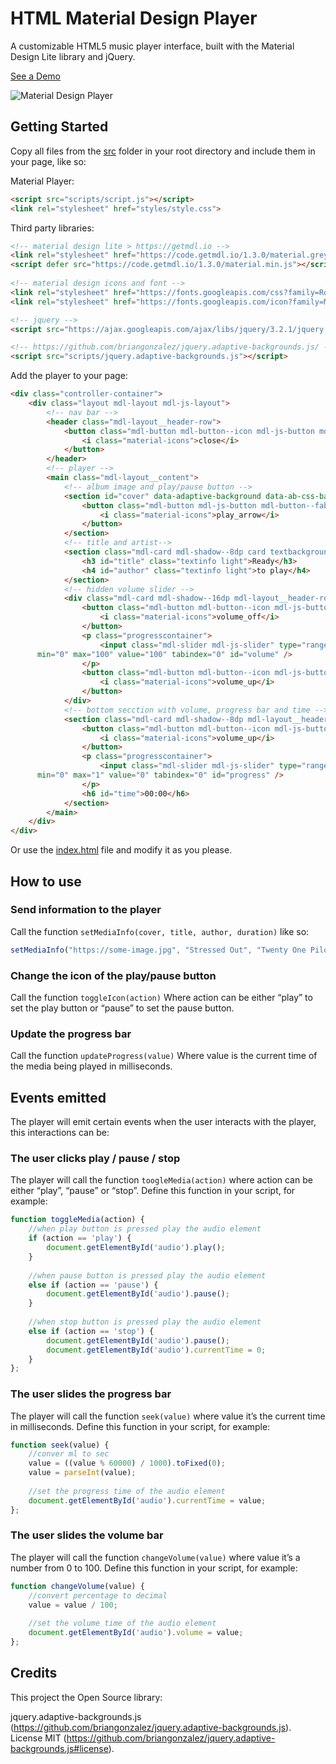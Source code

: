 # HTML Material Design Player

A customizable HTML5 music player interface, built with the Material Design Lite library and jQuery.

[See a Demo](https://kevinchanquin.github.io/HTML-Material-Design-Player/)

![Material Design Player](https://dl.dropboxusercontent.com/s/ujz4i58yx1j6qy3/1%20Thumb.jpg)

## Getting Started

Copy all files from the [src](src) folder in your root directory and include them in your page, like so:

Material Player:

```html
<script src="scripts/script.js"></script>
<link rel="stylesheet" href="styles/style.css">
```

Third party libraries:

```html
<!-- material design lite > https://getmdl.io -->
<link rel="stylesheet" href="https://code.getmdl.io/1.3.0/material.grey-green.min.css" />
<script defer src="https://code.getmdl.io/1.3.0/material.min.js"></script>
    
<!-- material design icons and font -->
<link rel="stylesheet" href="https://fonts.googleapis.com/css?family=Roboto:300,400,500,700" type="text/css">
<link rel="stylesheet" href="https://fonts.googleapis.com/icon?family=Material+Icons">

<!-- jquery -->
<script src="https://ajax.googleapis.com/ajax/libs/jquery/3.2.1/jquery.min.js"></script>

<!-- https://github.com/briangonzalez/jquery.adaptive-backgrounds.js/ -->
<script src="scripts/jquery.adaptive-backgrounds.js"></script>
```

Add the player to your page:

```html
<div class="controller-container">
    <div class="layout mdl-layout mdl-js-layout">
        <!-- nav bar -->
        <header class="mdl-layout__header-row">
            <button class="mdl-button mdl-button--icon mdl-js-button mdl-js-ripple-effect" id="closebutton">
                <i class="material-icons">close</i>
            </button>
        </header>
        <!-- player -->
        <main class="mdl-layout__content">
            <!-- album image and play/pause button -->
            <section id="cover" data-adaptive-background data-ab-css-background>
                <button class="mdl-button mdl-js-button mdl-button--fab mdl-js-ripple-effect mdl-button--colored fab" id="statebutton">
                    <i class="material-icons">play_arrow</i>
                </button>
            </section>
            <!-- title and artist-->
            <section class="mdl-card mdl-shadow--8dp card textbackground" id="mediainfo">
                <h3 id="title" class="textinfo light">Ready</h3>
                <h4 id="author" class="textinfo light">to play</h4>
            </section>
            <!-- hidden volume slider -->
            <div class="mdl-card mdl-shadow--16dp mdl-layout__header-row volumecard card hidden" id="volumecard">
                <button class="mdl-button mdl-button--icon mdl-js-button mdl-js-ripple-effect closebutton" id="volumeoff">
                    <i class="material-icons">volume_off</i>
                </button>
                <p class="progresscontainer">
                    <input class="mdl-slider mdl-js-slider" type="range"
      min="0" max="100" value="100" tabindex="0" id="volume" />
                </p>
                <button class="mdl-button mdl-button--icon mdl-js-button mdl-js-ripple-effect closebutton" id="volumeup">
                    <i class="material-icons">volume_up</i>
                </button>
            </div>
            <!-- bottom secction with volume, progress bar and time -->
            <section class="mdl-card mdl-shadow--8dp mdl-layout__header-row card">
                <button class="mdl-button mdl-button--icon mdl-js-button mdl-js-ripple-effect closebutton" id="volumeopen">
                    <i class="material-icons">volume_up</i>
                </button>
                <p class="progresscontainer">
                    <input class="mdl-slider mdl-js-slider" type="range"
      min="0" max="1" value="0" tabindex="0" id="progress" />
                </p>
                <h6 id="time">00:00</h6>
            </section>
        </main>
    </div>
</div>
```

Or use the [index.html](src/index.html) file and modify it as you please.

## How to use

### Send information to the player

Call the function `setMediaInfo(cover, title, author, duration)` like so:

```javascript
setMediaInfo("https://some-image.jpg", "Stressed Out", "Twenty One Pilots", 30000);
```

### Change the icon of the play/pause button

Call the function `toggleIcon(action)` 
Where action can be either “play” to set the play button or “pause” to set the pause button.

### Update the progress bar

Call the function `updateProgress(value)` 
Where value is the current time of the media being played in milliseconds.

## Events emitted
The player will emit certain events when the user interacts with the player, this interactions can be:

### The user clicks play / pause / stop

The player will call the function `toogleMedia(action)` where action can be either “play”, “pause” or “stop”. Define this function in your script, for example:

```javascript
function toggleMedia(action) {
    //when play button is pressed play the audio element
    if (action == 'play') {
        document.getElementById('audio').play();
    }
    
    //when pause button is pressed play the audio element
    else if (action == 'pause') {
        document.getElementById('audio').pause();
    }
    
    //when stop button is pressed play the audio element
    else if (action == 'stop') {
        document.getElementById('audio').pause();
        document.getElementById('audio').currentTime = 0;
    }
};
```

### The user slides the progress bar

The player will call the function `seek(value)` where value it’s the current time in milliseconds. Define this function in your script, for example:

```javascript
function seek(value) {
    //conver ml to sec
    value = ((value % 60000) / 1000).toFixed(0);
    value = parseInt(value);
    
    //set the progress time of the audio element
    document.getElementById('audio').currentTime = value;
};
```

### The user slides the volume bar

The player will call the function `changeVolume(value)` where value it’s a number from 0 to 100. Define this function in your script, for example:

```javascript
function changeVolume(value) {
    //convert percentage to decimal
    value = value / 100;
    
    //set the volume time of the audio element
    document.getElementById('audio').volume = value;
};
```

## Credits

This project the Open Source library:

jquery.adaptive-backgrounds.js (https://github.com/briangonzalez/jquery.adaptive-backgrounds.js).
License MIT (https://github.com/briangonzalez/jquery.adaptive-backgrounds.js#license).